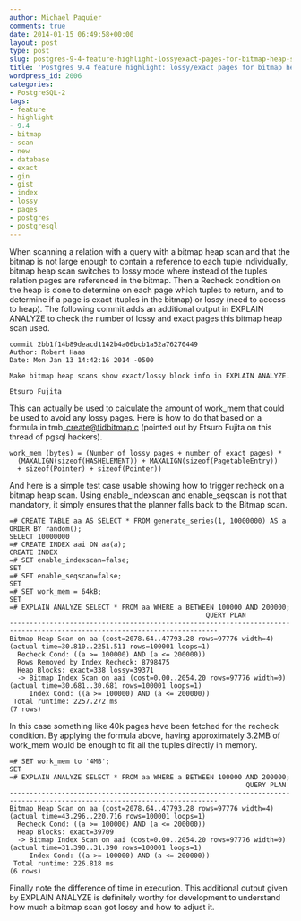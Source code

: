 ```yaml
---
author: Michael Paquier
comments: true
date: 2014-01-15 06:49:58+00:00
layout: post
type: post
slug: postgres-9-4-feature-highlight-lossyexact-pages-for-bitmap-heap-scan
title: 'Postgres 9.4 feature highlight: lossy/exact pages for bitmap heap scan'
wordpress_id: 2006
categories:
- PostgreSQL-2
tags:
- feature
- highlight
- 9.4
- bitmap
- scan
- new
- database
- exact
- gin
- gist
- index
- lossy
- pages
- postgres
- postgresql
---
```

When scanning a relation with a query with a bitmap heap scan and that the bitmap is not large enough to contain a reference to each tuple individually, bitmap heap scan switches to lossy mode where instead of the tuples relation pages are referenced in the bitmap. Then a Recheck condition on the heap is done to determine on each page which tuples to return, and to determine if a page is exact (tuples in the bitmap) or lossy (need to access to heap). The following commit adds an additional output in EXPLAIN ANALYZE to check the number of lossy and exact pages this bitmap heap scan used.

    commit 2bb1f14b89deacd1142b4a06bcb1a52a76270449
    Author: Robert Haas
    Date: Mon Jan 13 14:42:16 2014 -0500
 
    Make bitmap heap scans show exact/lossy block info in EXPLAIN ANALYZE.
 
    Etsuro Fujita

This can actually be used to calculate the amount of work\_mem that could be used to avoid any lossy pages. Here is how to do that based on a formula in tmb\_create@tidbitmap.c (pointed out by Etsuro Fujita on this thread of pgsql hackers).

    work_mem (bytes) = (Number of lossy pages + number of exact pages) *
      (MAXALIGN(sizeof(HASHELEMENT)) + MAXALIGN(sizeof(PagetableEntry))
      + sizeof(Pointer) + sizeof(Pointer))

And here is a simple test case usable showing how to trigger recheck on a bitmap heap scan. Using enable\_indexscan and enable\_seqscan is not that mandatory, it simply ensures that the planner falls back to the Bitmap scan.

    =# CREATE TABLE aa AS SELECT * FROM generate_series(1, 10000000) AS a ORDER BY random();
    SELECT 10000000
    =# CREATE INDEX aai ON aa(a);
    CREATE INDEX
    =# SET enable_indexscan=false;
    SET
    =# SET enable_seqscan=false;
    SET
    =# SET work_mem = 64kB;
    SET
    =# EXPLAIN ANALYZE SELECT * FROM aa WHERE a BETWEEN 100000 AND 200000;
                                                     QUERY PLAN
    --------------------------------------------------------------------------------------------------------------------------
    Bitmap Heap Scan on aa (cost=2078.64..47793.28 rows=97776 width=4) (actual time=30.810..2251.511 rows=100001 loops=1)
      Recheck Cond: ((a >= 100000) AND (a <= 200000))
      Rows Removed by Index Recheck: 8798475
      Heap Blocks: exact=338 lossy=39371
      -> Bitmap Index Scan on aai (cost=0.00..2054.20 rows=97776 width=0) (actual time=30.681..30.681 rows=100001 loops=1)
         Index Cond: ((a >= 100000) AND (a <= 200000))
     Total runtime: 2257.272 ms
    (7 rows)

In this case something like 40k pages have been fetched for the recheck condition. By applying the formula above, having approximately 3.2MB of work\_mem would be enough to fit all the tuples directly in memory.

    =# SET work_mem to '4MB';
    SET
    =# EXPLAIN ANALYZE SELECT * FROM aa WHERE a BETWEEN 100000 AND 200000;
                                                               QUERY PLAN
    --------------------------------------------------------------------------------------------------------------------------
    Bitmap Heap Scan on aa (cost=2078.64..47793.28 rows=97776 width=4) (actual time=43.296..220.716 rows=100001 loops=1)
      Recheck Cond: ((a >= 100000) AND (a <= 200000))
      Heap Blocks: exact=39709
      -> Bitmap Index Scan on aai (cost=0.00..2054.20 rows=97776 width=0) (actual time=31.390..31.390 rows=100001 loops=1)
         Index Cond: ((a >= 100000) AND (a <= 200000))
     Total runtime: 226.818 ms
    (6 rows)

Finally note the difference of time in execution. This additional output given by EXPLAIN ANALYZE is definitely worthy for development to understand how much a bitmap scan got lossy and how to adjust it.
